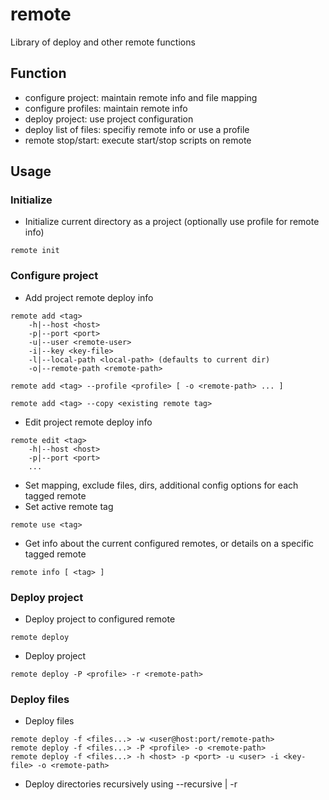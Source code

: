 # remote
 Library of deploy and other remote functions

## Function
- configure project: maintain remote info and file mapping
- configure profiles: maintain remote info
- deploy project: use project configuration
- deploy list of files: specifiy remote info or use a profile
- remote stop/start: execute start/stop scripts on remote

## Usage
### Initialize
- Initialize current directory as a project (optionally use profile for remote info)
```
remote init
```
### Configure project
- Add project remote deploy info
```
remote add <tag>
    -h|--host <host>
    -p|--port <port> 
    -u|--user <remote-user> 
    -i|--key <key-file> 
    -l|--local-path <local-path> (defaults to current dir)
    -o|--remote-path <remote-path>

remote add <tag> --profile <profile> [ -o <remote-path> ... ]

remote add <tag> --copy <existing remote tag>
```
- Edit project remote deploy info
```
remote edit <tag>
    -h|--host <host>
    -p|--port <port>
    ...
```
- Set mapping, exclude files, dirs, additional config options for each tagged remote
- Set active remote tag
```
remote use <tag>
```
- Get info about the current configured remotes, or details on a specific tagged remote
```
remote info [ <tag> ]
```
### Deploy project
- Deploy project to configured remote
```
remote deploy
```
- Deploy project
```
remote deploy -P <profile> -r <remote-path>
```
### Deploy files
- Deploy files
```
remote deploy -f <files...> -w <user@host:port/remote-path>
remote deploy -f <files...> -P <profile> -o <remote-path>
remote deploy -f <files...> -h <host> -p <port> -u <user> -i <key-file> -o <remote-path>
```
- Deploy directories recursively using --recursive | -r
